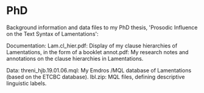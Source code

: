 # PhD
Background information and data files to my PhD thesis, 'Prosodic Influence on the Text Syntax of Lamentations':

Documentation:
Lam.cl_hier.pdf: Display of my clause hierarchies of Lamentations, in the form of a booklet
annot.pdf: My research notes and annotations on the clause hierarchies in Lamentations.

Data:
threni_hjb.19.01.06.mql: My Emdros /MQL database of Lamentations (based on the ETCBC database).
lbl.zip: MQL files, defining descriptive linguistic labels.


